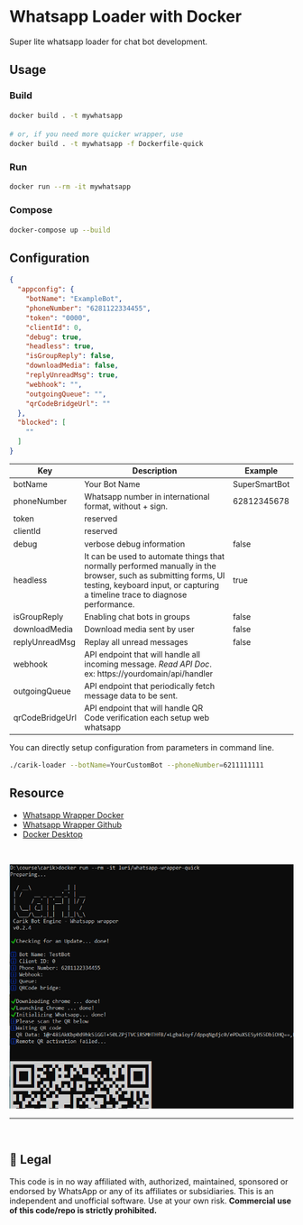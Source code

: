 # Whatsapp Loader with Docker

Super lite whatsapp loader for chat bot development.

## Usage

### Build

```bash
docker build . -t mywhatsapp

# or, if you need more quicker wrapper, use 
docker build . -t mywhatsapp -f Dockerfile-quick

```

### Run

```bash
docker run --rm -it mywhatsapp
```

### Compose

```bash
docker-compose up --build
```

## Configuration

```json
{
  "appconfig": {
    "botName": "ExampleBot",
    "phoneNumber": "6281122334455",
    "token": "0000",
    "clientId": 0,
    "debug": true,
    "headless": true,
    "isGroupReply": false,
    "downloadMedia": false,
    "replyUnreadMsg": true,
    "webhook": "",
    "outgoingQueue": "",
    "qrCodeBridgeUrl": ""
  },
  "blocked": [
    ""
  ]
}
```

| Key | Description | Example |
|---|---|---|
| botName | Your Bot Name | SuperSmartBot |
| phoneNumber | Whatsapp number in international format, without + sign. | 62812345678 |
| token | reserved ||
| clientId | reserved ||
| debug | verbose debug information | false |
| headless | It can be used to automate things that normally performed manually in the browser, such as submitting forms, UI testing, keyboard input, or capturing a timeline trace to diagnose performance. | true |
| isGroupReply | Enabling chat bots in groups | false |
| downloadMedia | Download media sent by user | false |
| replyUnreadMsg | Replay all unread messages  | false |
| webhook | API endpoint that will handle all incoming message. _Read API Doc_.<br>ex: https://yourdomain/api/handler | |
| outgoingQueue | API endpoint that periodically fetch message data to be sent. | |
| qrCodeBridgeUrl | API endpoint that will handle QR Code verification each setup web whatsapp | |

You can directly setup configuration from parameters in command line.

```bash
./carik-loader --botName=YourCustomBot --phoneNumber=6211111111
```

## Resource

- [Whatsapp Wrapper Docker](https://hub.docker.com/u/luri)
- [Whatsapp Wrapper Github](https://github.com/luridarmawan/whatsapp-bot-docker)
- [Docker Desktop](https://www.docker.com/products/docker-desktop)

<br>

![Carik Bot](docs/screenshot.png)

<hr>
<br>

## 📃 Legal
This code is in no way affiliated with, authorized, maintained, sponsored or endorsed by WhatsApp or any of its affiliates or subsidiaries. This is an independent and unofficial software. Use at your own risk.
**Commercial use of this code/repo is strictly prohibited.**
